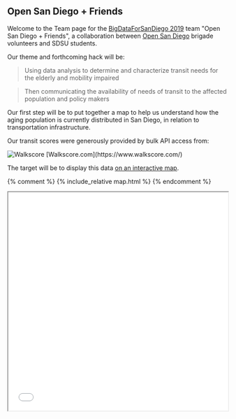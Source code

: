 ## Open San Diego + Friends

Welcome to the Team page for the [BigDataForSanDiego 2019](https://bigdataforsandiego.github.io) team "Open San Diego + Friends", a collaboration between [Open San Diego](https://opensandiego.org) brigade volunteers and SDSU students.

Our theme and forthcoming hack will be:

> Using data analysis to determine and characterize transit needs for the elderly and mobility impaired

> Then communicating the availability of needs of transit to the affected population and policy makers

Our first step will be to put together a map to help us understand how the aging population is currently distributed in San Diego, in relation to transportation infrastructure.

Our transit scores were generously provided by bulk API access from:

<img src="https://cdn2.walk.sc/2/images/walk-score-x2.png" alt="Walkscore" />
[Walkscore.com](https://www.walkscore.com/)

The target will be to display this data [on an interactive map](d3data.html).

{% comment %}
{% include_relative map.html %}
{% endcomment %}

<iframe src="d3data.html" width="100%" height="500px">
</iframe>
